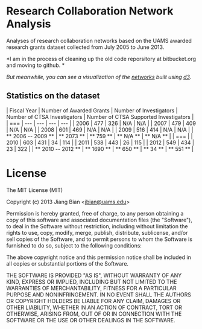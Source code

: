 Research Collaboration Network Analysis
=======================================

Analyses of research collaboration networks based on the UAMS awarded research grants dataset collected from July 2005 to June 2013.

*I am in the process of cleaning up the old code reporsitory at bitbucket.org and moving to github. *

*But meanwhile, you can see a visualization of the [networks](http://bianjiang.github.com/rcna/) built using [d3](http://d3js.org/).*

Statistics on the dataset
---------------------------------------
| Fiscal Year | Number of Awarded Grants | Number of Investigators | Number of CTSA Investigators | Number of CTSA Supported Investigators |
| === | --- | --- | --- | --- | 
| 2006	| 477 | 326 | N/A | N/A |
| 2007	| 479 | 409 | N/A | N/A |
| 2008	| 601 | 469 | N/A | N/A |
| 2009	| 516 | 414 | N/A | N/A |
| ** 2006 -- 2009 ** | ** 2073 ** | ** 759 ** | ** N/A ** | ** N/A ** |
| === |
| 2010	| 603 | 431 | 34 | 114 |
| 2011	| 538 | 443 | 26 | 115 |
| 2012	| 549 | 434 | 23 | 322 |
| ** 2010 -- 2012 ** | ** 1690 ** | ** 650 ** | ** 34 ** | ** 551 ** |

License
=======================================

The MIT License (MIT)

Copyright (c) 2013 Jiang Bian <<jbian@uams.edu>>

Permission is hereby granted, free of charge, to any person obtaining a copy of this software and associated documentation files (the "Software"), to deal in the Software without restriction, including without limitation the rights to use, copy, modify, merge, publish, distribute, sublicense, and/or sell copies of the Software, and to permit persons to whom the Software is furnished to do so, subject to the following conditions:

The above copyright notice and this permission notice shall be included in all copies or substantial portions of the Software.

THE SOFTWARE IS PROVIDED "AS IS", WITHOUT WARRANTY OF ANY KIND, EXPRESS OR IMPLIED, INCLUDING BUT NOT LIMITED TO THE WARRANTIES OF MERCHANTABILITY, FITNESS FOR A PARTICULAR PURPOSE AND NONINFRINGEMENT. IN NO EVENT SHALL THE AUTHORS OR COPYRIGHT HOLDERS BE LIABLE FOR ANY CLAIM, DAMAGES OR OTHER LIABILITY, WHETHER IN AN ACTION OF CONTRACT, TORT OR OTHERWISE, ARISING FROM, OUT OF OR IN CONNECTION WITH THE SOFTWARE OR THE USE OR OTHER DEALINGS IN THE SOFTWARE.

